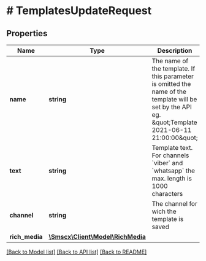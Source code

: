 # # TemplatesUpdateRequest

## Properties

Name | Type | Description | Notes
------------ | ------------- | ------------- | -------------
**name** | **string** | The name of the template. If this parameter is omitted the name of the template will be set by the API eg. \&quot;Template 2021-06-11 21:00:00\&quot; | [optional]
**text** | **string** | Template text. For channels &#x60;viber&#x60; and &#x60;whatsapp&#x60; the max. length is 1000 characters | [optional]
**channel** | **string** | The channel for wich the template is saved | [optional]
**rich_media** | [**\Smscx\Client\Model\RichMedia**](RichMedia.md) |  | [optional]

[[Back to Model list]](../../README.md#models) [[Back to API list]](../../README.md#endpoints) [[Back to README]](../../README.md)
